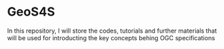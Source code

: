 # GeoS4S
In this repository, I will store the codes, tutorials and further materials that will be used for introducting the key concepts behing OGC specifications
